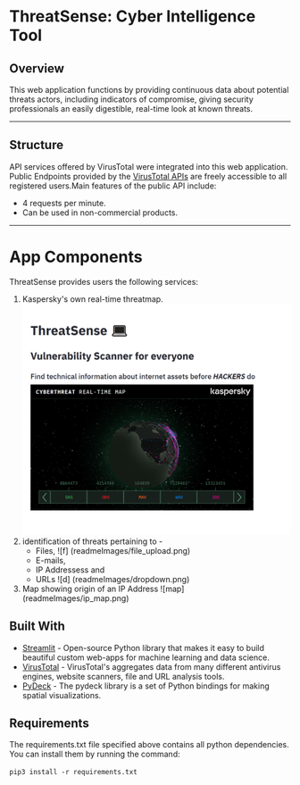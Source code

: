 # ThreatSense: Cyber Intelligence Tool

## Overview
This web application functions by providing continuous data about potential threats actors, including indicators of compromise, giving security professionals an easily digestible, real-time look at known threats.

---
## Structure
API services offered by VirusTotal were integrated into this web application. Public Endpoints provided by the [VirusTotal APIs](https://developers.virustotal.com/v3.0/reference#public-vs-premium-api) are freely accessible to all registered users.Main features of the public API include:
* 4 requests per minute.
* Can be used in non-commercial products.

---
# App Components
ThreatSense provides users the following services:
1. Kaspersky's own real-time threatmap.
![Threatmap](readmeImages/threatmap.png)
2. identification of threats pertaining to -
    - Files, 
    ![f] (readmeImages/file_upload.png)
    - E-mails, 
    - IP Addressess and  
    - URLs
    ![d] (readmeImages/dropdown.png)
 3. Map showing origin of an IP Address
    ![map] (readmeImages/ip_map.png)

 
## Built With
* [Streamlit](https://www.streamlit.io/) - Open-source Python library that makes it easy to build beautiful custom web-apps for machine learning and data science.
* [VirusTotal](https://developers.virustotal.com/v3.0/reference#public-vs-premium-api) - VirusTotal's aggregates data from many different antivirus engines, website scanners, file and URL analysis tools.
* [PyDeck](https://deckgl.readthedocs.io/en/latest/installation.html) -  The pydeck library is a set of Python bindings for making spatial visualizations.
## Requirements
The requirements.txt file specified above contains all python dependencies. You can install them by running the command:

  `pip3 install -r requirements.txt`
  
